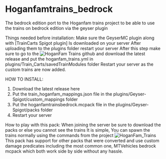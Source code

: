 # Hoganfamtrains_bedrock
The bedrock edition port to the Hoganfam trains project to be able to use the trains on bedrock edition via the geyser plugin

Things needed before installation:
Make sure the GeyserMC plugin along with [TrainCarts Spigot plugin] Is downloaded on your server
After uploading them to the plugins folder restart your server
After this step make sure to go to the ![HoganFam Trains github](https://github.com/amalon/hoganfam-trains) and download the latest release and put the hoganfam_trains.yml in plugins/Train_Carts/savedTrainModules folder
Restart your server as the custom trains are now added.

HOW TO INSTALL:
1. Download the latest release here
2. Put the train_hoganfam_mappings.json file in the plugins/Geyser-Spigot/custom_mappings folder
3. Put the hoganfamtrainsbedrock.mcpack file in the plugins/Geyser-Spigot/packs folder
4. Restart your server

How to play with this pack:
When joining the server be sure to download the packs or else you cannot see the trains
It is simple, You can spawn the trains normally using the commands from the project ![HoganFam_Trains](https://github.com/amalon/hoganfam-trains)
This pack has support for other packs that were converted and use custom damage predicates including the most common one, MTVehicles bedrock mcpack which both work side by side without any hassle.

